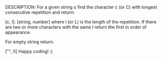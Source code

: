DESCRIPTION:
For a given string s find the character c (or C) with longest consecutive repetition and return:

[c, l]: [string, number]
where l (or L) is the length of the repetition. If there are two or more characters with the same l return the first in order of appearance.

For empty string return:

["", 0]
Happy coding! :)

